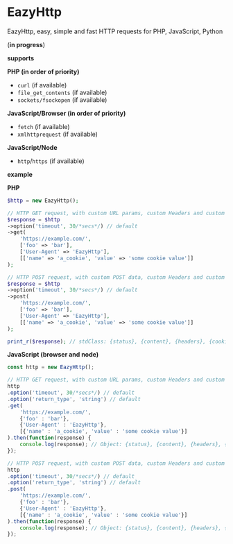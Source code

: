 EazyHttp
=========

EazyHttp, easy, simple and fast HTTP requests for PHP, JavaScript, Python

(**in progress**)

**supports**

**PHP (in order of priority)**

* `curl` (if available)
* `file_get_contents` (if available)
* `sockets/fsockopen` (if available)

**JavaScript/Browser (in order of priority)**

* `fetch` (if available)
* `xmlhttprequest` (if available)

**JavaScript/Node**

* `http`/`https` (if available)

**example**

**PHP**
```php
$http = new EazyHttp();

// HTTP GET request, with custom URL params, custom Headers and custom Cookies
$response = $http
->option('timeout', 30/*secs*/) // default
->get(
    'https://example.com/',
    ['foo' => 'bar'],
    ['User-Agent' => 'EazyHttp'],
    [['name' => 'a_cookie', 'value' => 'some cookie value']]
);

// HTTP POST request, with custom POST data, custom Headers and custom Cookies
$response = $http
->option('timeout', 30/*secs*/) // default
->post(
    'https://example.com/',
    ['foo' => 'bar'],
    ['User-Agent' => 'EazyHttp'],
    [['name' => 'a_cookie', 'value' => 'some cookie value']]
);

print_r($response); // stdClass: {status}, {content}, {headers}, {cookies}
```

**JavaScript (browser and node)**
```js
const http = new EazyHttp();

// HTTP GET request, with custom URL params, custom Headers and custom Cookies
http
.option('timeout', 30/*secs*/) // default
.option('return_type', 'string') // default
.get(
    'https://example.com/',
    {'foo' : 'bar'},
    {'User-Agent' : 'EazyHttp'},
    [{'name' : 'a_cookie', 'value' : 'some cookie value'}]
).then(function(response) {
    console.log(response); // Object: {status}, {content}, {headers}, {cookies}
});

// HTTP POST request, with custom POST data, custom Headers and custom Cookies
http
.option('timeout', 30/*secs*/) // default
.option('return_type', 'string') // default
.post(
    'https://example.com/',
    {'foo' : 'bar'},
    {'User-Agent' : 'EazyHttp'},
    [{'name' : 'a_cookie', 'value' : 'some cookie value'}]
).then(function(response) {
    console.log(response); // Object: {status}, {content}, {headers}, {cookies}
});
```

